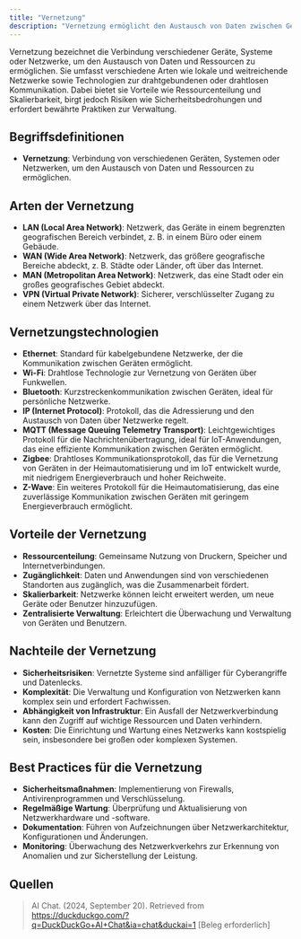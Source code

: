 ```yaml
---
title: "Vernetzung"
description: "Vernetzung ermöglicht den Austausch von Daten zwischen Geräten. Arten umfassen LAN, WAN, MAN und VPN. Technologien wie Ethernet, Wi-Fi und Bluetooth bieten Ressourcenteilung, Zugänglichkeit und Skalierbarkeit, erfordern aber Sicherheitsmaßnahmen."
---
```


Vernetzung bezeichnet die Verbindung verschiedener Geräte, Systeme oder Netzwerke, um den Austausch von Daten und Ressourcen zu ermöglichen. Sie umfasst verschiedene Arten wie lokale und weitreichende Netzwerke sowie Technologien zur drahtgebundenen oder drahtlosen Kommunikation. Dabei bietet sie Vorteile wie Ressourcenteilung und Skalierbarkeit, birgt jedoch Risiken wie Sicherheitsbedrohungen und erfordert bewährte Praktiken zur Verwaltung.

## Begriffsdefinitionen
- **Vernetzung**: Verbindung von verschiedenen Geräten, Systemen oder Netzwerken, um den Austausch von Daten und Ressourcen zu ermöglichen.

## Arten der Vernetzung
- **LAN (Local Area Network)**: Netzwerk, das Geräte in einem begrenzten geografischen Bereich verbindet, z. B. in einem Büro oder einem Gebäude.
- **WAN (Wide Area Network)**: Netzwerk, das größere geografische Bereiche abdeckt, z. B. Städte oder Länder, oft über das Internet.
- **MAN (Metropolitan Area Network)**: Netzwerk, das eine Stadt oder ein großes geografisches Gebiet abdeckt.
- **VPN (Virtual Private Network)**: Sicherer, verschlüsselter Zugang zu einem Netzwerk über das Internet.

## Vernetzungstechnologien
- **Ethernet**: Standard für kabelgebundene Netzwerke, der die Kommunikation zwischen Geräten ermöglicht.
- **Wi-Fi**: Drahtlose Technologie zur Vernetzung von Geräten über Funkwellen.
- **Bluetooth**: Kurzstreckenkommunikation zwischen Geräten, ideal für persönliche Netzwerke.
- **IP (Internet Protocol)**: Protokoll, das die Adressierung und den Austausch von Daten über Netzwerke regelt.
- **MQTT (Message Queuing Telemetry Transport)**: Leichtgewichtiges Protokoll für die Nachrichtenübertragung, ideal für IoT-Anwendungen, das eine effiziente Kommunikation zwischen Geräten ermöglicht.
- **Zigbee**: Drahtloses Kommunikationsprotokoll, das für die Vernetzung von Geräten in der Heimautomatisierung und im IoT entwickelt wurde, mit niedrigem Energieverbrauch und hoher Reichweite.
- **Z-Wave**: Ein weiteres Protokoll für die Heimautomatisierung, das eine zuverlässige Kommunikation zwischen Geräten mit geringem Energieverbrauch ermöglicht.

## Vorteile der Vernetzung
- **Ressourcenteilung**: Gemeinsame Nutzung von Druckern, Speicher und Internetverbindungen.
- **Zugänglichkeit**: Daten und Anwendungen sind von verschiedenen Standorten aus zugänglich, was die Zusammenarbeit fördert.
- **Skalierbarkeit**: Netzwerke können leicht erweitert werden, um neue Geräte oder Benutzer hinzuzufügen.
- **Zentralisierte Verwaltung**: Erleichtert die Überwachung und Verwaltung von Geräten und Benutzern.

## Nachteile der Vernetzung
- **Sicherheitsrisiken**: Vernetzte Systeme sind anfälliger für Cyberangriffe und Datenlecks.
- **Komplexität**: Die Verwaltung und Konfiguration von Netzwerken kann komplex sein und erfordert Fachwissen.
- **Abhängigkeit von Infrastruktur**: Ein Ausfall der Netzwerkverbindung kann den Zugriff auf wichtige Ressourcen und Daten verhindern.
- **Kosten**: Die Einrichtung und Wartung eines Netzwerks kann kostspielig sein, insbesondere bei großen oder komplexen Systemen.

## Best Practices für die Vernetzung
- **Sicherheitsmaßnahmen**: Implementierung von Firewalls, Antivirenprogrammen und Verschlüsselung.
- **Regelmäßige Wartung**: Überprüfung und Aktualisierung von Netzwerkhardware und -software.
- **Dokumentation**: Führen von Aufzeichnungen über Netzwerkarchitektur, Konfigurationen und Änderungen.
- **Monitoring**: Überwachung des Netzwerkverkehrs zur Erkennung von Anomalien und zur Sicherstellung der Leistung.

## Quellen
> AI Chat. (2024, September 20). Retrieved from https://duckduckgo.com/?q=DuckDuckGo+AI+Chat&ia=chat&duckai=1 [Beleg erforderlich]